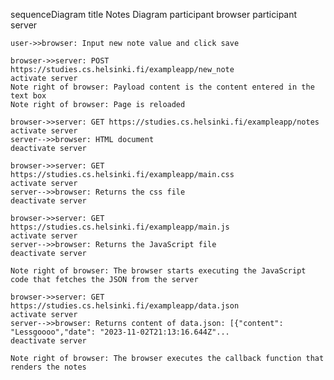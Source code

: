 sequenceDiagram
    title Notes Diagram
    participant browser
    participant server
    
    user->>browser: Input new note value and click save

    browser->>server: POST https://studies.cs.helsinki.fi/exampleapp/new_note
    activate server
    Note right of browser: Payload content is the content entered in the text box
    Note right of browser: Page is reloaded

    browser->>server: GET https://studies.cs.helsinki.fi/exampleapp/notes
    activate server
    server-->>browser: HTML document
    deactivate server

    browser->>server: GET https://studies.cs.helsinki.fi/exampleapp/main.css
    activate server
    server-->>browser: Returns the css file
    deactivate server

    browser->>server: GET https://studies.cs.helsinki.fi/exampleapp/main.js
    activate server
    server-->>browser: Returns the JavaScript file
    deactivate server

    Note right of browser: The browser starts executing the JavaScript code that fetches the JSON from the server

    browser->>server: GET https://studies.cs.helsinki.fi/exampleapp/data.json
    activate server
    server-->>browser: Returns content of data.json: [{"content": "Lessgoooo","date": "2023-11-02T21:13:16.644Z"...
    deactivate server

    Note right of browser: The browser executes the callback function that renders the notes